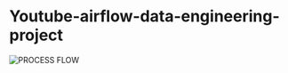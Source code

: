 # Youtube-airflow-data-engineering-project
![PROCESS FLOW](https://github.com/Suyog-sinha/Youtube-airflow-data-engineering-project/assets/86403451/fc2a5020-bc6d-4841-983b-f1176396cc1a)


